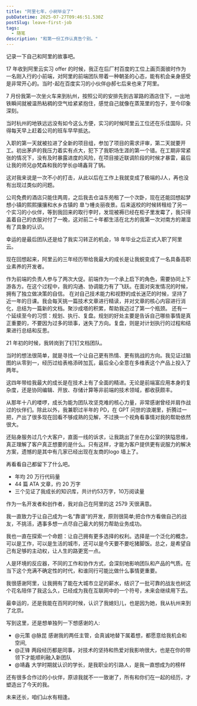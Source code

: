 ```yaml
---
title: "阿里七年，小树毕业了"
pubDatetime: 2025-07-27T09:46:51.530Z
postSlug: leave-first-job
tags:
  - 随笔
description: "和第一份工作认真告个别。"
---
```


记录一下自己和阿里的故事吧。

17 年收到阿里云实习 offer 的时候，我正在后厂村百度的工位上画页面彼时作为一名刚入行的小前端，对阿里的前端团队带着一种朝圣的心态，能有机会亲身感受是非常开心的。当时-起在百度实习的小伙伴@郝七后来也来了阿里。

7 月份我第一次坐火车来到杭州，按照公司的安排先到古翠路的酒店住下，一出地铁瞬间就被温热粘稠的空气给紧紧抱住，感觉自己就像在蒸笼里的包子，至今印象深刻。

当时杭州的地铁远远没有如今这么方便，实习的时候阿里云工位还在乐佳国际，只得每天早上赶着公司的班车早早抵达。

入职的第一天就被拉进了全新的项目组，参加了项目的需求评审，第二天就要开工。初出茅庐的我压力着实有点大，犯下了我职场生涯的第一个错。在工期非常紧张的情况下，没有及时暴露进度的风险，在项目接近联调阶段的时候才暴雷，最后让我的师兄@梵森和我的学长@靖鑫背了锅。

这对我来说是一次不小的打击，从此以后在工作上我就变成了极端的J人，再也没有出现过类似的问题。

公司免费的酒店只能住两周，之后我去仓溢东苑租了一个次卧，现在还能回想起梦想小镇的熙熙攘攘和水乡古镇的 臯ㄅ㡖炎丽夜景。后来返校的时候转租给了另一个实习的小伙伴，等到我回来的取行李时，发现被褥已经在柜子里发霉了，我只得盖着自己的衣服对付了一晚，这对前二十年都生活在北方的我第一次对南方的潮湿有了具象的认识。

幸运的是最后团队还是给了我实习转正的机会，18 年毕业之后正式入职了阿里云。

现在回想起来，阿里云的三年经历带给我最大的成长是让我蜕变成了一名具备高职业素养的开发者。

作为前端的负责人参与了两次大促。前端作为一个承上启下的角色，需要协同上下游各方。在这个过程中，我的沟通、协调能力有了飞跃。在面对突发情况的时候，拥有了独立做决策的自信。
在对自己技术能力和视野的成长迷茫的时候，坚持了近一年的日课。我会每天挑一篇技术文章进行精读，并对文章的核心内容进行消化，总结为一篇新的文档。聚沙成塔的积累，帮助我迈过了第一个瓶颈。
还有一个延续至今的习惯：规划、执行、复盘。规划的好处主要是告诉自己哪些事情是真正重要的，不要因为过多的琐事，迷失了方向。复盘，则是对计划执行的过程和结果进行总结和反思。

21 年初的时候，我转岗到了钉钉文档团队。

当时的想法很简单，就是寻找一个让自己更有热情、更有挑战的方向。我见证过脑图的从零到一，经历过给表格添砖加瓦，最后全心全意在多维表这个产品上投入了两年。

这四年带给我最大的成长是在技术上有了全面的精进。无论是前端富应用本身的复杂度，还是协同编辑、开放、存储计算等非前端的技术领域，都收获颇丰。

从那年十八的喽啰，成长为能为团队攻坚克难的核心力量，非常感谢曾经并肩作战过的伙伴们。除此以外，我兼职过半年的 PD，在 GPT 问世的浪潮里，折腾过一把，产出了很多现在回看不够成熟的见解，不过换一个视角看事情对我的帮助依然很大。

还贴身服务过几个大客户，直面一线的诉求，让我跳出了坐在办公室的狭隘思维，真正理解了客户真正想要的是什么。只有这样，才能为客户提供更有说服力的解决方案，遗憾的是其中有几家已经出现在友商的logo 墙上了。

再看看自己都留下了什么吧。

- 年均 20 万行代码量
- 44 篇 ATA 文章，约 20 万字
- 三个见证了我成长的知识库，共计约53万字，10万阅读量

作为一名开发者和创作者，我对自己在阿里的这 2579 天很满意。

我一直致力于让自己成为一名“靠谱”的开发，原则很简单;把合作方看做自己的战友，不挑活，遇事多想一点尽自己最大的努力帮助业务成功。

我也一直在探索一个命题：让自己拥有更多选择的权利。选择是一个泛化的概念，可以是工作，可以是生活的城市，还可以是今天要不要吃猪脚饭。总之，是希望自己有足够的主动权，让人生的路更宽一点。

人是环境的反应器，不同的工作和协作方式，会深刻地影响团队和产品的气质。在当下这个充满不确定性的时代，和谁同行可能比做什么事情更重要。

我很感谢阿里，让我拥有了能在大城市立足的薪水，结识了一批可靠的战友也树这个花名陪伴了我这么久，已经成为我在互联网中的一个符号，未来会继续用下去。

最幸运的，还是我能在百阿的时候，认识了我媳妇儿，也是因为她，我从杭州来到了北京。

写到这里，还是想单独列一下想感谢的人:

- @元策 @脉昆 感谢我的两任主管，会真诚地替下属着想，都愿意给我机会和空间,
- @正锋 两段经历都是同事，对技术的坚持和热爱对我影响很大，也是在你的带领下才能顺利融入新团队
- @靖鑫 大学时期就认识的学长，是我职业的引路人，是我一直想成为的榜样

还有很多合作过的小伙伴，原谅我就不一一致谢了，所有和你们在一起的经历，才塑造出了今天的我。

未来还长，咱们山水有相逢。
